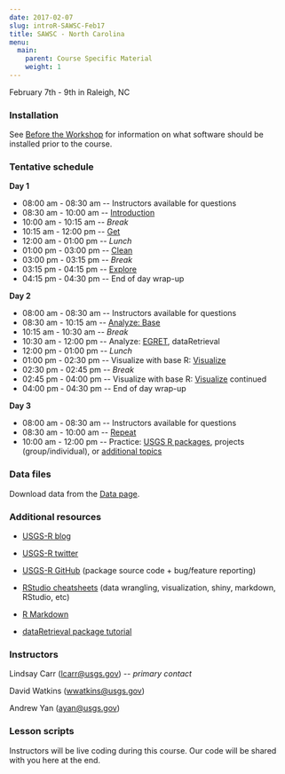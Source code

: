 ```yaml
---
date: 2017-02-07
slug: introR-SAWSC-Feb17
title: SAWSC - North Carolina
menu:
  main:
    parent: Course Specific Material
    weight: 1
---
```

February 7th - 9th in Raleigh, NC

### Installation

See [Before the Workshop](/intro-curriculum/Before) for information on what software should be installed prior to the course.

### Tentative schedule

**Day 1**

-   08:00 am - 08:30 am -- Instructors available for questions
-   08:30 am - 10:00 am -- [Introduction](/intro-curriculum/Introduction)
-   10:00 am - 10:15 am -- *Break*
-   10:15 am - 12:00 pm -- [Get](/intro-curriculum/Get)
-   12:00 am - 01:00 pm -- *Lunch*
-   01:00 pm - 03:00 pm -- [Clean](/intro-curriculum/Clean)
-   03:00 pm - 03:15 pm -- *Break*
-   03:15 pm - 04:15 pm -- [Explore](/intro-curriculum/Explore)
-   04:15 pm - 04:30 pm -- End of day wrap-up

**Day 2**

-   08:00 am - 08:30 am -- Instructors available for questions
-   08:30 am - 10:15 am -- [Analyze: Base](/intro-curriculum/Analyze)
-   10:15 am - 10:30 am -- *Break*
-   10:30 am - 12:00 pm -- Analyze: [EGRET](https://cran.r-project.org/web/packages/EGRET/EGRET.pdf), dataRetrieval
-   12:00 pm - 01:00 pm -- *Lunch*
-   01:00 pm - 02:30 pm -- Visualize with base R: [Visualize](/intro-curriculum/Visualize/)
-   02:30 pm - 02:45 pm -- *Break*
-   02:45 pm - 04:00 pm -- Visualize with base R: [Visualize](/intro-curriculum/Visualize/) continued
-   04:00 pm - 04:30 pm -- End of day wrap-up

**Day 3**

-   08:00 am - 08:30 am -- Instructors available for questions
-   08:30 am - 10:00 am -- [Repeat](/intro-curriculum/Reproduce/)
-   10:00 am - 12:00 pm -- Practice: [USGS R packages](/intro-curriculum/USGS/), projects (group/individual), or [additional topics](/intro-curriculum/Additional/)

### Data files

Download data from the [Data page](/intro-curriculum/data/).

### Additional resources

-   [USGS-R blog](https://owi.usgs.gov/blog/tags/r)
-   [USGS-R twitter](https://twitter.com/USGS_R)
-   [USGS-R GitHub](https://github.com/USGS-R) (package source code + bug/feature reporting)
-   [RStudio cheatsheets](https://www.rstudio.com/resources/cheatsheets/) (data wrangling, visualization, shiny, markdown, RStudio, etc)
-   [R Markdown](http://rmarkdown.rstudio.com/lesson-1.html)

-   [dataRetrieval package tutorial](https://owi.usgs.gov/R/dataRetrieval.html#1)

### Instructors

Lindsay Carr (<lcarr@usgs.gov>) -- *primary contact*

David Watkins (<wwatkins@usgs.gov>)

Andrew Yan (<ayan@usgs.gov>)

### Lesson scripts

Instructors will be live coding during this course. Our code will be shared with you here at the end.
